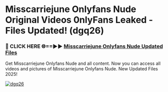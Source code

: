 # Misscarriejune Onlyfans Nude Original Videos 0nlyFans Leaked - Files Updated! (dgq26)

<h3>🔴 CLICK HERE 🌐==►► <a href="https://tinyurl.com/52m3yx9h" rel="nofollow">Misscarriejune Onlyfans Nude Updated Files</a></h3>

Get Misscarriejune Onlyfans Nude and all content. Now you can access all videos and pictures of Misscarriejune Onlyfans Nude. New Updated Files 2025!

[![dgq26](https://i.imgur.com/TnHtlc8.gif)](https://tinyurl.com/52m3yx9h)
